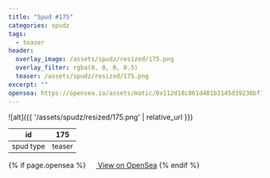 ```yaml
---
title: "Spud #175"
categories: spudz
tags:
  - teaser
header:
  overlay_image: /assets/spudz/resized/175.png
  overlay_filter: rgba(0, 0, 0, 0.5)
  teaser: /assets/spudz/resized/175.png
excerpt: ""
opensea: https://opensea.io/assets/matic/0x112d18c861d401b3145d39236bf149f01e18beed/175
---
```

![alt]({{ '/assets/spudz/resized/175.png' | relative_url }})

| id | 175 |
|-|-|
| spud type | teaser |

{% if page.opensea %}
<a href="{{page.opensea}}" class="btn btn--info" onclick="window.open(this.href, '_blank'); return false;"><img src="/assets/images/opensea.svg" width="16px"><span>  View on OpenSea</span></a>
{% endif %}
